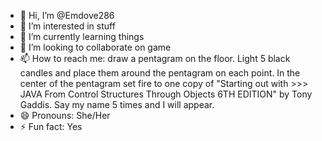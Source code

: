 - 👋 Hi, I’m @Emdove286
- 👀 I’m interested in stuff
- 🌱 I’m currently learning things
- 💞️ I’m looking to collaborate on game
- 📫 How to reach me: draw a pentagram on the floor. Light 5 black candles and place them around the pentagram on each point. 
     In the center of the pentagram set fire to one copy of "Starting out with >>> JAVA From Control Structures Through Objects 6TH EDITION" by Tony Gaddis. Say my name 5 times and I will appear. 
- 😄 Pronouns: She/Her
- ⚡ Fun fact: Yes

<!---
Emdove286/Emdove286 is a ✨ special ✨ repository because its `README.md` (this file) appears on your GitHub profile.
You can click the Preview link to take a look at your changes.
--->
